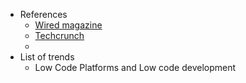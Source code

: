 - References
	- [Wired magazine](https://www.wired.com/)
	- [Techcrunch](https://techcrunch.com/)
	-
- List of trends
	- Low Code Platforms and Low code development